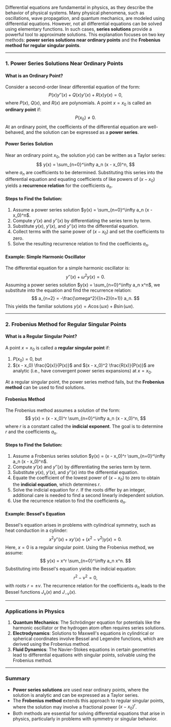 
Differential equations are fundamental in physics, as they describe the behavior of physical systems. Many physical phenomena, such as oscillations, wave propagation, and quantum mechanics, are modeled using differential equations. However, not all differential equations can be solved using elementary functions. In such cases, **series solutions** provide a powerful tool to approximate solutions. This explanation focuses on two key methods: **power series solutions near ordinary points** and the **Frobenius method for regular singular points**.

---

### 1. Power Series Solutions Near Ordinary Points

#### What is an Ordinary Point?
Consider a second-order linear differential equation of the form:
$$
P(x) y''(x) + Q(x) y'(x) + R(x) y(x) = 0,
$$
where $P(x)$, $Q(x)$, and $R(x)$ are polynomials. A point $x = x_0$ is called an **ordinary point** if:
$$
P(x_0) \neq 0.
$$
At an ordinary point, the coefficients of the differential equation are well-behaved, and the solution can be expressed as a **power series**.

#### Power Series Solution
Near an ordinary point $x_0$, the solution $y(x)$ can be written as a Taylor series:
$$
y(x) = \sum_{n=0}^\infty a_n (x - x_0)^n,
$$
where $a_n$ are coefficients to be determined. Substituting this series into the differential equation and equating coefficients of like powers of $(x - x_0)$ yields a **recurrence relation** for the coefficients $a_n$.

#### Steps to Find the Solution:
1. Assume a power series solution $y(x) = \sum_{n=0}^\infty a_n (x - x_0)^n$.
2. Compute $y'(x)$ and $y''(x)$ by differentiating the series term by term.
3. Substitute $y(x)$, $y'(x)$, and $y''(x)$ into the differential equation.
4. Collect terms with the same power of $(x - x_0)$ and set the coefficients to zero.
5. Solve the resulting recurrence relation to find the coefficients $a_n$.

#### Example: Simple Harmonic Oscillator
The differential equation for a simple harmonic oscillator is:
$$
y''(x) + \omega^2 y(x) = 0.
$$
Assuming a power series solution $y(x) = \sum_{n=0}^\infty a_n x^n$, we substitute into the equation and find the recurrence relation:
$$
a_{n+2} = -\frac{\omega^2}{(n+2)(n+1)} a_n.
$$
This yields the familiar solutions $y(x) = A \cos(\omega x) + B \sin(\omega x)$.

---

### 2. Frobenius Method for Regular Singular Points

#### What is a Regular Singular Point?
A point $x = x_0$ is called a **regular singular point** if:
1. $P(x_0) = 0$, but
2. $(x - x_0) \frac{Q(x)}{P(x)}$ and $(x - x_0)^2 \frac{R(x)}{P(x)}$ are analytic (i.e., have convergent power series expansions) at $x = x_0$.

At a regular singular point, the power series method fails, but the **Frobenius method** can be used to find solutions.

#### Frobenius Method
The Frobenius method assumes a solution of the form:
$$
y(x) = (x - x_0)^r \sum_{n=0}^\infty a_n (x - x_0)^n,
$$
where $r$ is a constant called the **indicial exponent**. The goal is to determine $r$ and the coefficients $a_n$.

#### Steps to Find the Solution:
1. Assume a Frobenius series solution $y(x) = (x - x_0)^r \sum_{n=0}^\infty a_n (x - x_0)^n$.
2. Compute $y'(x)$ and $y''(x)$ by differentiating the series term by term.
3. Substitute $y(x)$, $y'(x)$, and $y''(x)$ into the differential equation.
4. Equate the coefficient of the lowest power of $(x - x_0)$ to zero to obtain the **indicial equation**, which determines $r$.
5. Solve the indicial equation for $r$. If the roots differ by an integer, additional care is needed to find a second linearly independent solution.
6. Use the recurrence relation to find the coefficients $a_n$.

#### Example: Bessel's Equation
Bessel's equation arises in problems with cylindrical symmetry, such as heat conduction in a cylinder:
$$
x^2 y''(x) + x y'(x) + (x^2 - \nu^2) y(x) = 0.
$$
Here, $x = 0$ is a regular singular point. Using the Frobenius method, we assume:
$$
y(x) = x^r \sum_{n=0}^\infty a_n x^n.
$$
Substituting into Bessel's equation yields the indicial equation:
$$
r^2 - \nu^2 = 0,
$$
with roots $r = \pm \nu$. The recurrence relation for the coefficients $a_n$ leads to the Bessel functions $J_\nu(x)$ and $J_{-\nu}(x)$.

---

### Applications in Physics
1. **Quantum Mechanics**: The Schrödinger equation for potentials like the harmonic oscillator or the hydrogen atom often requires series solutions.
2. **Electrodynamics**: Solutions to Maxwell's equations in cylindrical or spherical coordinates involve Bessel and Legendre functions, which are derived using the Frobenius method.
3. **Fluid Dynamics**: The Navier-Stokes equations in certain geometries lead to differential equations with singular points, solvable using the Frobenius method.

---

### Summary
- **Power series solutions** are used near ordinary points, where the solution is analytic and can be expressed as a Taylor series.
- The **Frobenius method** extends this approach to regular singular points, where the solution may involve a fractional power $(x - x_0)^r$.
- Both methods are essential for solving differential equations that arise in physics, particularly in problems with symmetry or singular behavior.